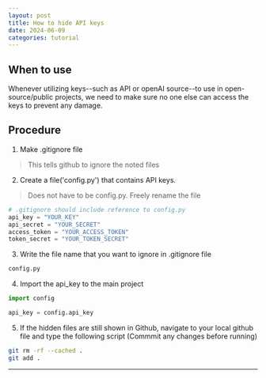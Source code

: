```yaml
---
layout: post
title: How to hide API keys
date: 2024-06-09
categories: tutorial
---
```


## When to use
Whenever utilizing keys--such as API or openAI source--to use in open-source/public projects, we need to make sure no one else can access the keys to prevent any damage.

## Procedure

1. Make .gitignore file
> This tells github to ignore the noted files  

2. Create a file('config.py') that contains API keys.
> Does not have to be config.py. Freely rename the file  

```python
# .gitignore should include reference to config.py
api_key = "YOUR_KEY"
api_secret = "YOUR_SECRET"
access_token = "YOUR_ACCESS_TOKEN"
token_secret = "YOUR_TOKEN_SECRET"
```

3. Write the file name that you want to ignore in .gitignore file

```bash
config.py
```

4. Import the api_key to the main project

```python
import config

api_key = config.api_key
```

5. If the hidden files are still shown in Github, navigate to your local github file and type the following script (Commmit any changes before running)

```bash
git rm -rf --cached .
git add .
```

---